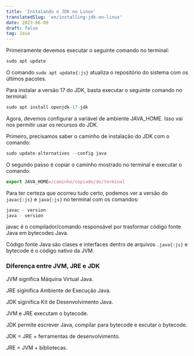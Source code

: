 ```yaml
---
title: 'Instalando o JDK no Linux'
translatedSlug: 'en/installing-jdk-on-linux'
date: 2023-06-09
draft: false
tag: Java
---
```


Primeiramente devemos executar o seguinte comando no terminal:

```js
sudo apt update
```

O comando `sudo apt update{:js}` atualiza o repositório do sistema com os últimos pacotes.

Para instalar a versão 17 do JDK, basta executar o seguinte comando no terminal:

```js
sudo apt install openjdk-17-jdk
```

Agora, devemos configurar a variável de ambiente JAVA_HOME. Isso vai nos permitir usar os recursos do JDK.

Primeiro, precisamos saber o caminho de instalação do JDK com o comando:

```js
sudo update-alternatives --config java
```

O segundo passo é copiar o caminho mostrado no terminal e executar o comando:

```js
export JAVA_HOME=/caminho/copiado/do/terminal
```

Para ter certeza que ocorreu tudo certo, podemos ver a versão do `javac{:js}` e `java{:js}` no terminal com os comandos:

```js
javac - version
java - version
```

javac é o compilador/comando responsável por trasformar código fonte Java em bytecodes Java.

Código fonte Java são clases e interfaces dentro de arquivos `.java{:js}` e bytecode é o código nativo da JVM.

### Diferença entre JVM, JRE e JDK

JVM significa Máquina Virtual Java.

JRE siginifica Ambiente de Execução Java.

JDK siginifica Kit de Desenvolvimento Java.

JVM e JRE executam o bytecode.

JDK permite escrever Java, compilar para bytecode e excutar o bytecode.

JDK = JRE + ferramentas de desenvolvimento.

JRE = JVM + bibliotecas.
